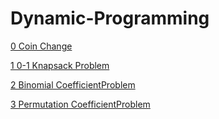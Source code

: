 # Dynamic-Programming

[0 Coin Change](0_Coin_Change.py)

[1 0-1 Knapsack Problem](1_0-1_Knapsack_Problem.py)

[2 Binomial CoefficientProblem](2_Binomial_CoefficientProblem.py)

[3 Permutation CoefficientProblem](3_Permutation_CoefficientProblem.py)
